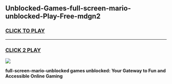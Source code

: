 
## Unblocked-Games-full-screen-mario-unblocked-Play-Free-mdgn2
<h3>
<a href="https://premium76.site?title=full-screen-mario-unblocked&ref=18A1">CLICK TO PLAY</a></h3>
<hr>

<h3>
<a href="https://premium76.site?title=full-screen-mario-unblocked&ref=18A1">CLICK 2 PLAY</a>
  
</h3>

<a href="https://premium76.site?title=full-screen-mario-unblocked&ref=18A1"><img src="https://clearcache.store/games.png"></a>


**full-screen-mario-unblocked games unblocked: Your Gateway to Fun and Accessible Online Gaming**
